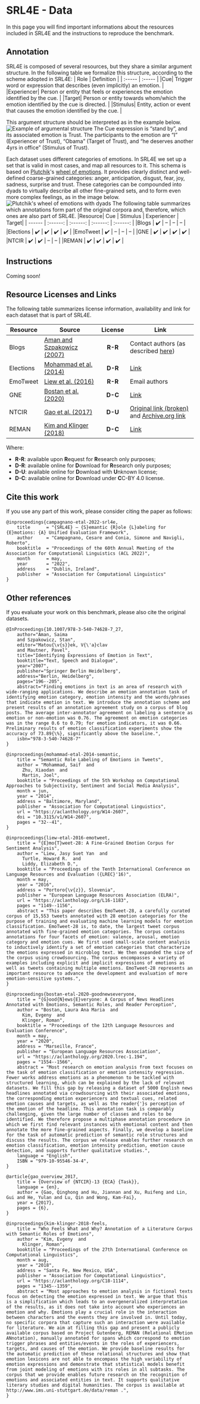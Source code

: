 # SRL4E - Data
In this page you will find important informations about the resources included in SRL4E and the instructions to reproduce the benchmark.

## Annotation
SRL4E is composed of several resources, but they share a similar argument structure. In the following table we formalize this structure, according to the scheme adopted in SRL4E:
| Role | Definition |
| :----- | :----- |
|Cue| Trigger word or expression that describes (even implicitly) an emotion. |
|Experiencer| Person or entity that feels or experiences the emotion identified by the cue. |
|Target| Person or entity towards whom/which the emotion identified by the cue is directed. | 
|Stimulus| Entity, action or event that causes the emotion identified by the cue. |

This argument structure should be interpreted as in the example below.
![Example of argumental structure](assets/images/example.png)
The Cue expression is “stand by”, and its associated emotion is Trust. 
The participants to the emotion are “I” (Experiencer of Trust), “Obama” (Target of Trust), and “he deserves another 4yrs in office” (Stimulus of Trust).

Each dataset uses different categories of emotions. In SRL4E we set up a set that is valid in most cases, and map all resources to it. 
This schema is based on [Plutchik](https://en.wikipedia.org/wiki/Robert_Plutchik)'s [wheel of emotions](https://en.wikipedia.org/wiki/Robert_Plutchik#Plutchik's_wheel_of_emotions). 
It provides clearly distinct and well-defined coarse-grained categories: anger, anticipation, disgust, fear, joy, sadness, surprise and trust. 
These categories can be compounded into dyads to virtually describe all other fine-grained sets, and to form even more complex feelings, as in the image below.
![Plutchik's wheel of emotions with dyads](assets/images/wheel_of_emotions.png)
The following table summarizes which annotations form part of the original corpora and, therefore, which ones are also part of SRL4E.
|Resource| Cue | Stimulus | Experiencer | Target|
| ------ | :------: | :------: | :------: | :------: |
|Blogs | :heavy_check_mark:  | – | – | – |
|Elections  | :heavy_check_mark: | :heavy_check_mark: | :heavy_check_mark: | :heavy_check_mark: |
|EmoTweet   | :heavy_check_mark: | – | – | – |
|GNE        | :heavy_check_mark: | :heavy_check_mark: | :heavy_check_mark: | :heavy_check_mark: |
|NTCIR      | :heavy_check_mark: | :heavy_check_mark: | – | – |
|REMAN      | :heavy_check_mark: | :heavy_check_mark: | :heavy_check_mark: | :heavy_check_mark: |

## Instructions
Coming soon!

## Resource Licenses and Links
The following table summarizes license information, availability and link for each dataset that is part of SRL4E. 

| Resource        | Source       | License     | Link |
| ----------- | ----------- | :-----------: | ------------- |
| Blogs      | [Aman and Szpakowicz (2007)](https://doi.org/10.1007/978-3-540-74628-7_27) |**R-R**| Contact authors (as described [here](http://saimacs.github.io/)) | 
| Elections   | [Mohammad et al. (2014)](https://aclanthology.org/W14-2607/) |**D-R**|[Link](http://saifmohammad.com/WebPages/SentimentEmotionLabeledData.html)|
| EmoTweet      | [Liew et al. (2016)](https://www.aclweb.org/anthology/L16-1183)       |**R-R**| Email authors | 
| GNE      |  [Bostan et al. (2020)](https://www.aclweb.org/anthology/2020.lrec-1.194)       |**D-C**| [Link](https://www.ims.uni-stuttgart.de/en/research/resources/corpora/goodnewseveryone/) | 
| NTCIR      | [Gao et al. (2017)](https://research.nii.ac.jp/ntcir/workshop/OnlineProceedings13/pdf/ntcir/01-NTCIR13-OV-ECA-GaoQ.pdf)       |**D-U**| [Original link (broken)](http://hlt.hitsz.edu.cn/ECA.html) and [Archive.org link](https://web.archive.org/web/20170913034355/http://hlt.hitsz.edu.cn/ECA.html) | 
| REMAN      | [Kim and Klinger (2018)](https://aclanthology.org/C18-1114/)       |**D-C**| [Link](https://www.ims.uni-stuttgart.de/en/research/resources/corpora/reman/) | 

Where:
- **R-R**: available upon **R**equest for **R**esearch only purposes; 
- **D-R**: available online for **D**ownload for **R**esearch only purposes; 
- **D-U**: available online for **D**ownload with **U**nknown license;
- **D-C**: available online for **D**ownload under **C**C-BY 4.0 license.

## Cite this work
If you use any part of this work, please consider citing the paper as follows:

```
@inproceedings{campagnano-etal-2022-srl4e,
    title      = "{SRL4E} – {S}emantic {R}ole {L}abeling for {E}motions: {A} Unified Evaluation Framework",
    author     = "Campagnano, Cesare and Conia, Simone and Navigli, Roberto",
    booktitle  = "Proceedings of the 60th Annual Meeting of the Association for Computational Linguistics (ACL 2022)",
    month      = may,
    year       = "2022",
    address    = "Dublin, Ireland",
    publisher  = "Association for Computational Linguistics"
}
```
## Other references
If you evaluate your work on this benchmark, please also cite the original datasets.

```
@InProceedings{10.1007/978-3-540-74628-7_27,
    author="Aman, Saima
    and Szpakowicz, Stan",
    editor="Matou{\v{s}}ek, V{\'a}clav
    and Mautner, Pavel",
    title="Identifying Expressions of Emotion in Text",
    booktitle="Text, Speech and Dialogue",
    year="2007",
    publisher="Springer Berlin Heidelberg",
    address="Berlin, Heidelberg",
    pages="196--205",
    abstract="Finding emotions in text is an area of research with wide-ranging applications. We describe an emotion annotation task of identifying emotion category, emotion intensity and the words/phrases that indicate emotion in text. We introduce the annotation scheme and present results of an annotation agreement study on a corpus of blog posts. The average inter-annotator agreement on labeling a sentence as emotion or non-emotion was 0.76. The agreement on emotion categories was in the range 0.6 to 0.79; for emotion indicators, it was 0.66. Preliminary results of emotion classification experiments show the accuracy of 73.89{\%}, significantly above the baseline.",
    isbn="978-3-540-74628-7"
}

@inproceedings{mohammad-etal-2014-semantic,
    title = "Semantic Role Labeling of Emotions in Tweets",
    author = "Mohammad, Saif  and
      Zhu, Xiaodan  and
      Martin, Joel",
    booktitle = "Proceedings of the 5th Workshop on Computational Approaches to Subjectivity, Sentiment and Social Media Analysis",
    month = jun,
    year = "2014",
    address = "Baltimore, Maryland",
    publisher = "Association for Computational Linguistics",
    url = "https://aclanthology.org/W14-2607",
    doi = "10.3115/v1/W14-2607",
    pages = "32--41",
}

@inproceedings{liew-etal-2016-emotweet,
    title = "{E}mo{T}weet-28: A Fine-Grained Emotion Corpus for Sentiment Analysis",
    author = "Liew, Jasy Suet Yan  and
      Turtle, Howard R.  and
      Liddy, Elizabeth D.",
    booktitle = "Proceedings of the Tenth International Conference on Language Resources and Evaluation ({LREC}'16)",
    month = may,
    year = "2016",
    address = "Portoro{\v{z}}, Slovenia",
    publisher = "European Language Resources Association (ELRA)",
    url = "https://aclanthology.org/L16-1183",
    pages = "1149--1156",
    abstract = "This paper describes EmoTweet-28, a carefully curated corpus of 15,553 tweets annotated with 28 emotion categories for the purpose of training and evaluating machine learning models for emotion classification. EmoTweet-28 is, to date, the largest tweet corpus annotated with fine-grained emotion categories. The corpus contains annotations for four facets of emotion: valence, arousal, emotion category and emotion cues. We first used small-scale content analysis to inductively identify a set of emotion categories that characterize the emotions expressed in microblog text. We then expanded the size of the corpus using crowdsourcing. The corpus encompasses a variety of examples including explicit and implicit expressions of emotions as well as tweets containing multiple emotions. EmoTweet-28 represents an important resource to advance the development and evaluation of more emotion-sensitive systems.",
}

@inproceedings{bostan-etal-2020-goodnewseveryone,
    title = "{G}ood{N}ews{E}veryone: A Corpus of News Headlines Annotated with Emotions, Semantic Roles, and Reader Perception",
    author = "Bostan, Laura Ana Maria  and
      Kim, Evgeny  and
      Klinger, Roman",
    booktitle = "Proceedings of the 12th Language Resources and Evaluation Conference",
    month = may,
    year = "2020",
    address = "Marseille, France",
    publisher = "European Language Resources Association",
    url = "https://aclanthology.org/2020.lrec-1.194",
    pages = "1554--1566",
    abstract = "Most research on emotion analysis from text focuses on the task of emotion classification or emotion intensity regression. Fewer works address emotions as a phenomenon to be tackled with structured learning, which can be explained by the lack of relevant datasets. We fill this gap by releasing a dataset of 5000 English news headlines annotated via crowdsourcing with their associated emotions, the corresponding emotion experiencers and textual cues, related emotion causes and targets, as well as the reader{'}s perception of the emotion of the headline. This annotation task is comparably challenging, given the large number of classes and roles to be identified. We therefore propose a multiphase annotation procedure in which we first find relevant instances with emotional content and then annotate the more fine-grained aspects. Finally, we develop a baseline for the task of automatic prediction of semantic role structures and discuss the results. The corpus we release enables further research on emotion classification, emotion intensity prediction, emotion cause detection, and supports further qualitative studies.",
    language = "English",
    ISBN = "979-10-95546-34-4",
}

@article{gao_overview_2017,
	title = {Overview of {NTCIR}-13 {ECA} {Task}},
	language = {en},
	author = {Gao, Qinghong and Hu, Jiannan and Xu, Ruifeng and Lin, Gui and He, Yulan and Lu, Qin and Wong, Kam-Fai},
	year = {2017},
	pages = {6},
}

@inproceedings{kim-klinger-2018-feels,
    title = "Who Feels What and Why? Annotation of a Literature Corpus with Semantic Roles of Emotions",
    author = "Kim, Evgeny  and
      Klinger, Roman",
    booktitle = "Proceedings of the 27th International Conference on Computational Linguistics",
    month = aug,
    year = "2018",
    address = "Santa Fe, New Mexico, USA",
    publisher = "Association for Computational Linguistics",
    url = "https://aclanthology.org/C18-1114",
    pages = "1345--1359",
    abstract = "Most approaches to emotion analysis in fictional texts focus on detecting the emotion expressed in text. We argue that this is a simplification which leads to an overgeneralized interpretation of the results, as it does not take into account who experiences an emotion and why. Emotions play a crucial role in the interaction between characters and the events they are involved in. Until today, no specific corpora that capture such an interaction were available for literature. We aim at filling this gap and present a publicly available corpus based on Project Gutenberg, REMAN (Relational EMotion ANnotation), manually annotated for spans which correspond to emotion trigger phrases and entities/events in the roles of experiencers, targets, and causes of the emotion. We provide baseline results for the automatic prediction of these relational structures and show that emotion lexicons are not able to encompass the high variability of emotion expressions and demonstrate that statistical models benefit from joint modeling of emotions with its roles in all subtasks. The corpus that we provide enables future research on the recognition of emotions and associated entities in text. It supports qualitative literary studies and digital humanities. The corpus is available at http://www.ims.uni-stuttgart.de/data/reman .",
}

```

